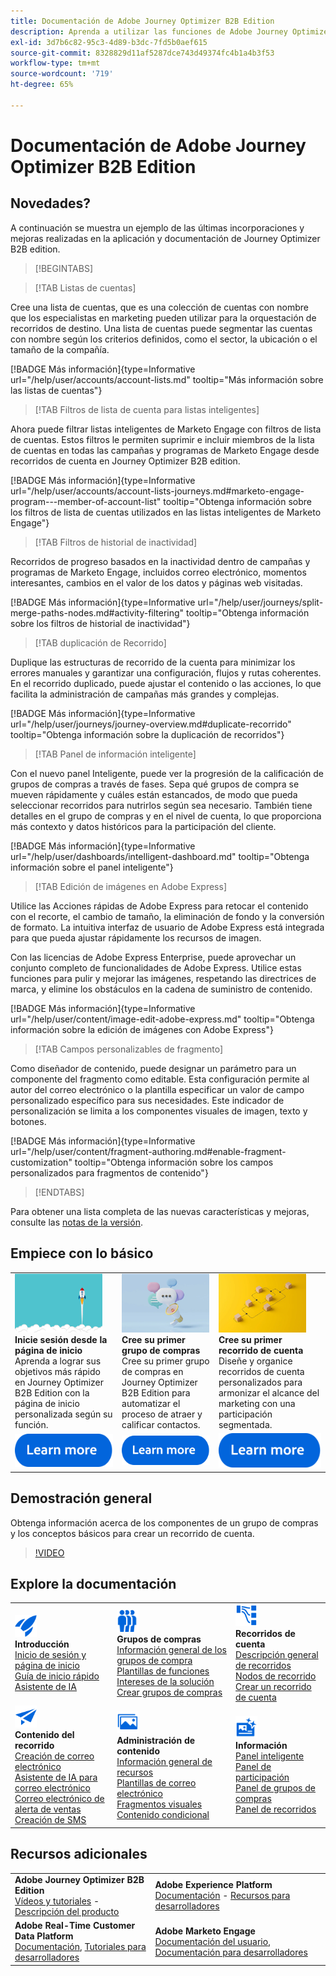 ```yaml
---
title: Documentación de Adobe Journey Optimizer B2B Edition
description: Aprenda a utilizar las funciones de Adobe Journey Optimizer B2B Edition para organizar recorridos de cuenta y de grupo de compras mediante IA generativa integrada y una automatización líder del sector.
exl-id: 3d7b6c82-95c3-4d89-b3dc-7fd5b0aef615
source-git-commit: 8328829d11af5287dce743d49374fc4b1a4b3f53
workflow-type: tm+mt
source-wordcount: '719'
ht-degree: 65%

---
```


# Documentación de Adobe Journey Optimizer B2B Edition

## Novedades?

A continuación se muestra un ejemplo de las últimas incorporaciones y mejoras realizadas en la aplicación y documentación de Journey Optimizer B2B edition.

>[!BEGINTABS]

>[!TAB Listas de cuentas]

Cree una lista de cuentas, que es una colección de cuentas con nombre que los especialistas en marketing pueden utilizar para la orquestación de recorridos de destino. Una lista de cuentas puede segmentar las cuentas con nombre según los criterios definidos, como el sector, la ubicación o el tamaño de la compañía.

[!BADGE Más información]{type=Informative url="/help/user/accounts/account-lists.md" tooltip="Más información sobre las listas de cuentas"}

>[!TAB Filtros de lista de cuenta para listas inteligentes]

Ahora puede filtrar listas inteligentes de Marketo Engage con filtros de lista de cuentas. Estos filtros le permiten suprimir e incluir miembros de la lista de cuentas en todas las campañas y programas de Marketo Engage desde recorridos de cuenta en Journey Optimizer B2B edition.

[!BADGE Más información]{type=Informative url="/help/user/accounts/account-lists-journeys.md#marketo-engage-program---member-of-account-list" tooltip="Obtenga información sobre los filtros de lista de cuentas utilizados en las listas inteligentes de Marketo Engage"}

>[!TAB Filtros de historial de inactividad]

Recorridos de progreso basados en la inactividad dentro de campañas y programas de Marketo Engage, incluidos correo electrónico, momentos interesantes, cambios en el valor de los datos y páginas web visitadas.

[!BADGE Más información]{type=Informative url="/help/user/journeys/split-merge-paths-nodes.md#activity-filtering" tooltip="Obtenga información sobre los filtros de historial de inactividad"}

>[!TAB duplicación de Recorrido]

Duplique las estructuras de recorrido de la cuenta para minimizar los errores manuales y garantizar una configuración, flujos y rutas coherentes. En el recorrido duplicado, puede ajustar el contenido o las acciones, lo que facilita la administración de campañas más grandes y complejas&#x200B;.

[!BADGE Más información]{type=Informative url="/help/user/journeys/journey-overview.md#duplicate-recorrido" tooltip="Obtenga información sobre la duplicación de recorridos"}

>[!TAB Panel de información inteligente]

Con el nuevo panel Inteligente, puede ver la progresión de la calificación de grupos de compras a través de fases. Sepa qué grupos de compra se mueven rápidamente y cuáles están estancados, de modo que pueda seleccionar recorridos para nutrirlos según sea necesario. También tiene detalles en el grupo de compras y en el nivel de cuenta, lo que proporciona más contexto y datos históricos para la participación del cliente.

[!BADGE Más información]{type=Informative url="/help/user/dashboards/intelligent-dashboard.md" tooltip="Obtenga información sobre el panel inteligente"}

>[!TAB Edición de imágenes en Adobe Express]

Utilice las Acciones rápidas de Adobe Express para retocar el contenido con el recorte, el cambio de tamaño, la eliminación de fondo y la conversión de formato. La intuitiva interfaz de usuario de Adobe Express está integrada para que pueda ajustar rápidamente los recursos de imagen.

Con las licencias de Adobe Express Enterprise, puede aprovechar un conjunto completo de funcionalidades de Adobe Express. Utilice estas funciones para pulir y mejorar las imágenes, respetando las directrices de marca, y elimine los obstáculos en la cadena de suministro de contenido.

[!BADGE Más información]{type=Informative url="/help/user/content/image-edit-adobe-express.md" tooltip="Obtenga información sobre la edición de imágenes con Adobe Express"}

>[!TAB Campos personalizables de fragmento]

Como diseñador de contenido, puede designar un parámetro para un componente del fragmento como editable. Esta configuración permite al autor del correo electrónico o la plantilla especificar un valor de campo personalizado específico para sus necesidades. Este indicador de personalización se limita a los componentes visuales de imagen, texto y botones.

[!BADGE Más información]{type=Informative url="/help/user/content/fragment-authoring.md#enable-fragment-customization" tooltip="Obtenga información sobre los campos personalizados para fragmentos de contenido"}

>[!ENDTABS]

Para obtener una lista completa de las nuevas características y mejoras, consulte las [notas de la versión](../user/release-notes/release-notes.md). <!-- Stay up-to-date with the latest changes in our documentation by visiting the [documentation updates page](using/rn/documentation-updates.md).-->

## Empiece con lo básico

<table style="table-layout:fixed">
  <tr style="border: 0;">
    <td>
    <a href="home-page.md"><img width="140px" src="./assets/launch.png" alt="Lanzamiento de los usos del producto"></a>
    <div><strong>Inicie sesión desde la página de inicio</strong><br/>Aprenda a lograr sus objetivos más rápido en Journey Optimizer B2B Edition con la página de inicio personalizada según su función.</div>
    </td>
      <td>
    <a href="buying-groups/buying-groups-overview.md"><img width="140px" src="./assets/communication.png" alt="Grupos de compras"></a>
    <div><strong>Cree su primer grupo de compras</strong><br/>Cree su primer grupo de compras en Journey Optimizer B2B Edition para automatizar el proceso de atraer y calificar contactos.</div>
    </td>
    <td>
    <a href="journeys/journey-overview.md"><img width="140px" src="./assets/flow.png" alt="Recorridos de cuenta"></a>
    <div><strong>Cree su primer recorrido de cuenta</strong><br/>Diseñe y organice recorridos de cuenta personalizados para armonizar el alcance del marketing con una participación segmentada. 
    </div>
    </td>
  </tr>
  <tr style="border: 0;">
    <td align="center"><a href="home-page.md"><img src="../assets/learn-more.svg" alt="Más información"></a></td>
    <td align="center"><a href="buying-groups/buying-groups-overview.md"><img src="../assets/learn-more.svg" alt="Más información"></a></td>
    <td align="center"><a href="journeys/journey-overview.md"><img src="../assets/learn-more.svg" alt="Más información"></a></td>
    </tr>
</table>

## Demostración general

Obtenga información acerca de los componentes de un grupo de compras y los conceptos básicos para crear un recorrido de cuenta.

>[!VIDEO](https://video.tv.adobe.com/v/3432054?quality=12)

## Explore la documentación

<table style="table-layout:auto">
  <tr style="border: 0;">
    <td>
      <img src="../assets/do-not-localize/icon-quick-start.svg" width="35px" alt="Introducción"><br/>
      <strong>Introducción</strong><br/><a href="home-page.md">Inicio de sesión y página de inicio</a><br/><a href="./start/get-started.md">Guía de inicio rápido</a> <br/><a href="./ai-assistant/ai-assistant-overview.md">Asistente de IA</a>
    </td>
    <!--
    <td>
      <img src="../assets/do-not-localize/icon-configure.svg" width="35px"><br/>
      <strong>Configuration<br/>administration</strong><br/><a href="using/configuration/channel-surfaces.md">Channel surfaces</a> - <a href="using/configuration/about-data-sources-events-actions.md">Configure journeys</a>  - <a href="using/administration/permissions-overview.md">Access control</a> - <a href="using/administration/sandboxes.md">Sandboxes management</a>
    </td> -->
    <td>
      <img src="../assets/do-not-localize/icon_audience.svg" width="35px" alt="Grupos de compras"><br/>
      <strong>Grupos de compras</strong><br/><a href="./buying-groups/buying-groups-overview.md">Información general de los grupos de compra</a><br/><a href="./buying-groups/buying-groups-role-templates.md">Plantillas de funciones</a><br/><a href="./buying-groups/solution-interests.md">Intereses de la solución</a><br/><a href="./buying-groups/buying-groups-create.md">Crear grupos de compras</a>
    </td>
    <td>
      <img src="../assets/do-not-localize/icon-paths.svg" width="35px" alt="Recorridos de cuenta"><br/>
      <strong>Recorridos de cuenta</strong><br/><a href="./journeys/journey-overview.md">Descripción general de recorridos</a><br/><a href="./journeys/journey-nodes.md">Nodos de recorrido</a><br/><a href="./journeys/journey-overview.md#create-an-account-journey">Crear un recorrido de cuenta</a>
    </td>
  </tr>
  <tr style="border: 0;">
    <td>
      <img src="../assets/do-not-localize/icon-campaign.svg" width="35px" alt="Contenido del recorrido"><br/>
      <strong>Contenido del recorrido</strong><br/><a href="./content/email-authoring.md">Creación de correo electrónico</a><br/><a href="./content/ai-assistant-emails.md">Asistente de IA para correo electrónico</a><br/><a href="./content/sales-alert-email.md">Correo electrónico de alerta de ventas</a><br/><a href="./content/sms-authoring.md">Creación de SMS</a>
    </td>
        <td>
      <img src="../assets/do-not-localize/icon_assets.svg" width="35px" alt="Administración de contenido"><br/>
      <strong>Administración de contenido</strong><br/><a href="./content/assets-overview.md">Información general de recursos</a><br/><a href="./content/email-templates.md">Plantillas de correo electrónico</a><br/><a href="./content/fragments.md">Fragmentos visuales</a><br/><a href="./content/conditional-content.md">Contenido condicional</a>
    </td>
    <td>
      <img src="../assets/do-not-localize/icon-offer.svg" width="35px" alt="Información y paneles"><br/>
      <strong>Información</strong><br/><a href="./dashboards/intelligent-dashboard.md">Panel inteligente</a><br/><a href="./dashboards/engagement-dashboard.md">Panel de participación</a><br/><a href="./dashboards/buying-groups-dashboard.md">Panel de grupos de compras</a><br/><a href="./dashboards/journeys-dashboard.md">Panel de recorridos</a>
    </td>

</tr>
</table>

## Recursos adicionales

<table style="table-layout:fixed"><tr style="border: 0;">
<tr><td><strong>Adobe Journey Optimizer B2B Edition</strong><br/>
<a href="https://experienceleague.adobe.com/es/docs/journey-optimizer-b2b-learn/tutorials/overview" target="_blank">Vídeos y tutoriales</a> - <a href="https://helpx.adobe.com/legal/product-descriptions/adobe-journey-optimizer-b2b.html?lang=es" target="_blank">Descripción del producto</a> <!-- - <a href="https://www.adobe.com/content/dam/cc/en/security/pdfs/AJO_SecurityOverview.pdf" target="_blank">Security overview (PDF)</a> - <a href="https://developer.adobe.com/journey-optimizer-apis/" target="_blank">APIs reference</a> - <a href="https://experienceleague.adobe.com/tools/ajo-schemas/schema-dictionary.html" target="_blank">Journey Optimizer Schema Dictionary</a> -->
</td>
<td><strong>Adobe Experience Platform</strong><br/>
<a href="https://experienceleague.adobe.com/es/docs/experience-platform/landing/home" target="_blank">Documentación</a> - <a href="https://business.adobe.com/products/experience-platform/documentation-and-developer-resources.html" target="_blank">Recursos para desarrolladores</a>
</td></tr>
<tr><td><strong>Adobe Real-Time Customer Data Platform</strong><br/>
<a href="https://experienceleague.adobe.com/es/docs/experience-platform/rtcdp/home" target="_blank">Documentación</a>, <a href="https://experienceleague.adobe.com/es/docs/platform-learn/getting-started-for-data-architects-and-data-engineers/overview" target="_blank">Tutoriales para desarrolladores</a>
</td><td><strong>Adobe Marketo Engage</strong><br/>
<a href="https://experienceleague.adobe.com/es/docs/marketo/using/home" target="_blank">Documentación del usuario</a>, <a href="https://experienceleague.adobe.com/es/docs/marketo-developer/marketo/home" target="_blank">Documentación para desarrolladores</a>
</td>
</tr></table>

